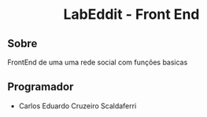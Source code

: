 <h1 align="center">
     LabEddit - Front End
</h1>

## Sobre

FrontEnd de uma uma rede social com funções basicas

## Programador

- Carlos Eduardo Cruzeiro Scaldaferri

